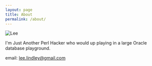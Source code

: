 ```yaml
---
layout: page
title: About
permalink: /about/
---
```


![Lee](https://avatars.githubusercontent.com/u/87572140?s=400&u=11c6d14180f68d9b61b197eb4cc197a8a9f9b32a&v=4)

I'm Just Another Perl Hacker who would up playing in a large Oracle database playground.

email: [lee.lindley@gmail.com](mailto:lee.lindley@gmail.com)
